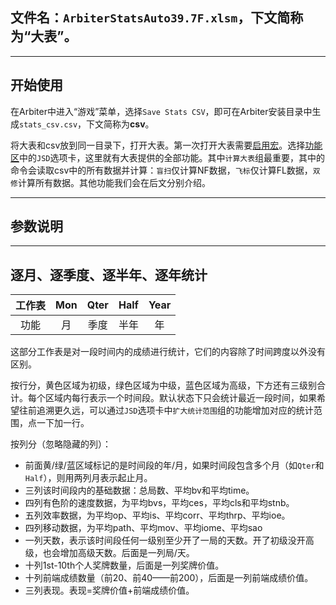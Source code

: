 ## 文件名：`ArbiterStatsAuto39.7F.xlsm`，下文简称为“大表”。

___
## 开始使用
在Arbiter中进入“游戏”菜单，选择`Save Stats CSV`，即可在Arbiter安装目录中生成`stats_csv.csv`，下文简称为**csv**。

将大表和csv放到同一目录下，打开大表。第一次打开大表需要[启用宏](https://support.microsoft.com/zh-cn/topic/%E5%90%AF%E7%94%A8%E6%88%96%E7%A6%81%E7%94%A8-office-%E6%96%87%E4%BB%B6%E4%B8%AD%E7%9A%84%E5%AE%8F-12b036fd-d140-4e74-b45e-16fed1a7e5c6)。选择[功能区](https://www.office26.com/excel/excel-ribbon-ui.html)中的`JSD`选项卡，这里就有大表提供的全部功能。其中`计算大表`组最重要，其中的命令会读取csv中的所有数据并计算：`盲扫`仅计算NF数据，`飞标`仅计算FL数据，`双修`计算所有数据。其他功能我们会在后文分别介绍。

___
## 参数说明

___
## 逐月、逐季度、逐半年、逐年统计
|工作表|Mon|Qter|Half|Year|
|:-:|:-:|:-:|:-:|:-:|
|功能|月|季度|半年|年|

这部分工作表是对一段时间内的成绩进行统计，它们的内容除了时间跨度以外没有区别。

按行分，黄色区域为初级，绿色区域为中级，蓝色区域为高级，下方还有三级别合计。每个区域内每行表示一个时间段。默认状态下只会统计最近一段时间，如果希望往前追溯更久远，可以通过`JSD`选项卡中`扩大统计范围`组的功能增加对应的统计范围，点一下加一行。

按列分（忽略隐藏的列）：
- 前面黄/绿/蓝区域标记的是时间段的年/月，如果时间段包含多个月（如`Qter`和`Half`），则用两列月表示起止月。
- 三列该时间段内的基础数据：总局数、平均bv和平均time。
- 四列有色阶的速度数据，为平均bvs，平均ces，平均cls和平均stnb。
- 五列效率数据，为平均op、平均is、平均corr、平均thrp、平均ioe。
- 四列移动数据，为平均path、平均mov、平均iome、平均sao
- 一列天数，表示该时间段任何一级别至少开了一局的天数。开了初级没开高级，也会增加高级天数。后面是一列局/天。
- 十列1st-10th个人奖牌数量，后面是一列奖牌价值。
- 十列前端成绩数量（前20、前40——前200），后面是一列前端成绩价值。
- 三列表现。表现=奖牌价值+前端成绩价值。
